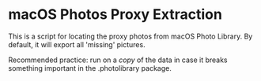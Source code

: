# macOS Photos Proxy Extraction
This is a script for locating the proxy photos from macOS Photo Library. By default, it will export all 'missing' pictures. 

Recommended practice: run on a _copy_ of the data in case it breaks something important in the .photolibrary package.

